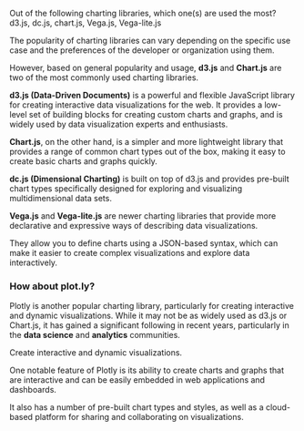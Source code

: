 Out of the following charting libraries, which one(s) are used the most? d3.js, dc.js, chart.js, Vega.js, Vega-lite.js

The popularity of charting libraries can vary depending on the specific use case and the preferences of the developer or organization using them.

However, based on general popularity and usage, **d3.js** and **Chart.js** are two of the most commonly used charting libraries.

**d3.js (Data-Driven Documents)** is a powerful and flexible JavaScript library for creating interactive data visualizations for the web. It provides a low-level set of building blocks for creating custom charts and graphs, and is widely used by data visualization experts and enthusiasts.

**Chart.js**, on the other hand, is a simpler and more lightweight library that provides a range of common chart types out of the box, making it easy to create basic charts and graphs quickly.

**dc.js (Dimensional Charting)** is built on top of d3.js and provides pre-built chart types specifically designed for exploring and visualizing multidimensional data sets.

**Vega.js** and **Vega-lite.js** are newer charting libraries that provide more declarative and expressive ways of describing data visualizations.

They allow you to define charts using a JSON-based syntax, which can make it easier to create complex visualizations and explore data interactively.

### How about plot.ly?

Plotly is another popular charting library, particularly for creating interactive and dynamic visualizations. While it may not be as widely used as d3.js or Chart.js, it has gained a significant following in recent years, particularly in the **data science** and **analytics** communities.

Create interactive and dynamic visualizations.

One notable feature of Plotly is its ability to create charts and graphs that are interactive and can be easily embedded in web applications and dashboards.

It also has a number of pre-built chart types and styles, as well as a cloud-based platform for sharing and collaborating on visualizations.
